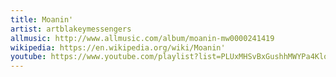 ```yaml
---
title: Moanin'
artist: artblakeymessengers
allmusic: http://www.allmusic.com/album/moanin-mw0000241419
wikipedia: https://en.wikipedia.org/wiki/Moanin'
youtube: https://www.youtube.com/playlist?list=PLUxMHSvBxGushhMWYPa4KloXj6sDlubA5
---
```

